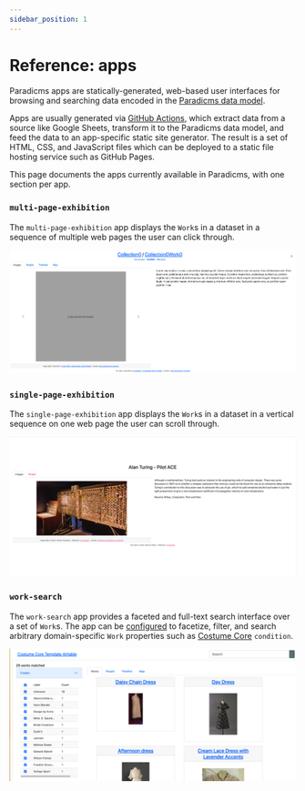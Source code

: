 ```yaml
---
sidebar_position: 1
---
```


# Reference: apps

Paradicms apps are statically-generated, web-based user interfaces for browsing and searching data encoded in the [Paradicms data model](/docs/introduction/data-model).

Apps are usually generated via [GitHub Actions](github-actions), which extract data from a source like Google Sheets, transform it to the Paradicms data model, and feed the data to an app-specific static site generator. The result is a set of HTML, CSS, and JavaScript files which can be deployed to a static file hosting service such as GitHub Pages.

This page documents the apps currently available in Paradicms, with one section per app.


### `multi-page-exhibition`

The `multi-page-exhibition` app displays the `Work`s in a dataset in a sequence of multiple web pages the user can click through.

![Screenshot of multi-page-exhibition app](multi-page-exhibition.png)


### `single-page-exhibition`

The `single-page-exhibition` app displays the `Work`s in a dataset in a vertical sequence on one web page the user can scroll through.

![Screenshot of single-page-exhibition app](single-page-exhibition.png)


### `work-search`

The `work-search` app provides a faceted and full-text search interface over a set of `Work`s. The app can be [configured](../app-configuration.md) to facetize, filter, and search arbitrary domain-specific `Work` properties such as [Costume Core](http://www.ardenkirkland.com/costumecore/) `condition`.

![Screenshot of work-search app](work-search.png)
